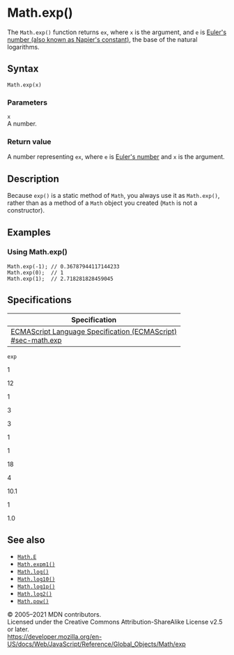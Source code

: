 Math.exp()
==========

The `Math.exp()` function returns `ex`, where `x` is the argument, and `e` is [Euler's number (also known as Napier's constant)](e), the base of the natural logarithms.

Syntax
------

    Math.exp(x)

### Parameters

`x`  
A number.

### Return value

A number representing `ex`, where `e` is [Euler's number](e) and `x` is the argument.

Description
-----------

Because `exp()` is a static method of `Math`, you always use it as `Math.exp()`, rather than as a method of a `Math` object you created (`Math` is not a constructor).

Examples
--------

### Using Math.exp()

    Math.exp(-1); // 0.36787944117144233
    Math.exp(0);  // 1
    Math.exp(1);  // 2.718281828459045

Specifications
--------------

<table><thead><tr class="header"><th>Specification</th></tr></thead><tbody><tr class="odd"><td><a href="https://tc39.es/ecma262/#sec-math.exp">ECMAScript Language Specification (ECMAScript)<br />
<span class="small">#sec-math.exp</span></a></td></tr></tbody></table>

`exp`

1

12

1

3

3

1

1

18

4

10.1

1

1.0

See also
--------

-   [`Math.E`](e)
-   [`Math.expm1()`](expm1)
-   [`Math.log()`](log)
-   [`Math.log10()`](log10)
-   [`Math.log1p()`](log1p)
-   [`Math.log2()`](log2)
-   [`Math.pow()`](pow)

© 2005–2021 MDN contributors.  
Licensed under the Creative Commons Attribution-ShareAlike License v2.5 or later.  
<a href="https://developer.mozilla.org/en-US/docs/Web/JavaScript/Reference/Global_Objects/Math/exp" class="_attribution-link">https://developer.mozilla.org/en-US/docs/Web/JavaScript/Reference/Global_Objects/Math/exp</a>
